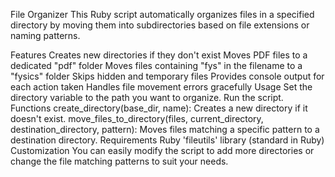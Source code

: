 

File Organizer
This Ruby script automatically organizes files in a specified directory by moving them into subdirectories based on file extensions or naming patterns.

Features
  Creates new directories if they don't exist
  Moves PDF files to a dedicated "pdf" folder
  Moves files containing "fys" in the filename to a "fysics" folder
  Skips hidden and temporary files
  Provides console output for each action taken
  Handles file movement errors gracefully
Usage
  Set the directory variable to the path you want to organize.
  Run the script.
  Functions
  create_directory(base_dir, name): Creates a new directory if it doesn't exist.
  move_files_to_directory(files, current_directory, destination_directory, pattern): Moves files matching a specific pattern to a destination directory.
Requirements
Ruby
  'fileutils' library (standard in Ruby)
  Customization
You can easily modify the script to add more directories or change the file matching patterns to suit your needs.
